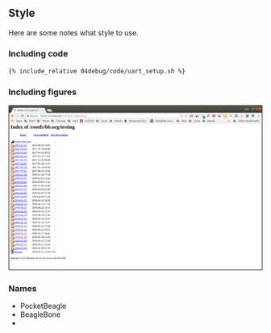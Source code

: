 ## Style

Here are some notes what style to use.

### Including code

```bash
{% include_relative 04debug/code/uart_setup.sh %}
```

### Including figures

![alt text](01start/figures/debianImages.png "Latest Debian images")

### Names
* PocketBeagle
* BeagleBone
* 
